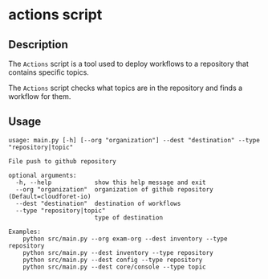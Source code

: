 # actions script

## Description
The `Actions` script is a tool used to deploy workflows to a repository that contains specific topics.

The `Actions` script checks what topics are in the repository and finds a workflow for them.

## Usage
```shell
usage: main.py [-h] [--org "organization"] --dest "destination" --type "repository|topic"

File push to github repository

optional arguments:
  -h, --help            show this help message and exit
  --org "organization"  organization of github repository (Default=cloudforet-io)
  --dest "destination"  destination of workflows
  --type "repository|topic"
                        type of destination

Examples:
    python src/main.py --org exam-org --dest inventory --type repository
    python src/main.py --dest inventory --type repository
    python src/main.py --dest config --type repository
    python src/main.py --dest core/console --type topic
```
